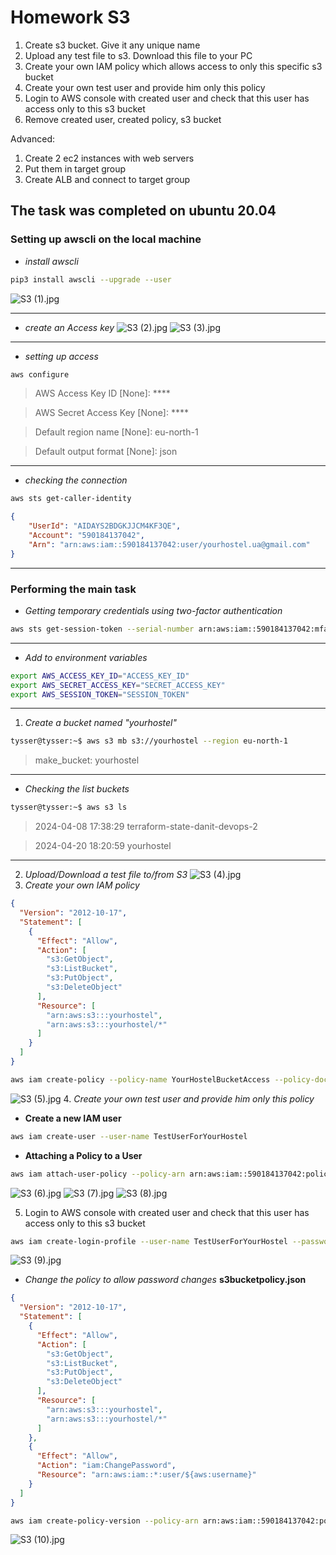 # Homework S3

1. Create s3 bucket. Give it any unique name
2. Upload any test file to s3. Download this file to your PC
3. Create your own IAM policy which allows access to only this specific s3 bucket
4. Create your own test user and provide him only this policy
5. Login to AWS console with created user and check that this user has access only to this s3 bucket
6. Remove created user, created policy, s3 bucket

Advanced:
1. Create 2 ec2 instances with web servers
2. Put them in target group
3. Create ALB and connect to target group

## The task was completed on ubuntu 20.04

### Setting up awscli on the local machine

* _install awscli_
```bash
pip3 install awscli --upgrade --user
```
![S3 (1).jpg](screenshots%2FS3%20%281%29.jpg)
***

* _create an Access key_
![S3 (2).jpg](screenshots%2FS3%20%282%29.jpg)
![S3 (3).jpg](screenshots%2FS3%20%283%29.jpg)
***

* _setting up access_
```bash
aws configure
```
> AWS Access Key ID [None]: ****

> AWS Secret Access Key [None]: ****

> Default region name [None]: eu-north-1

> Default output format [None]: json
***

* _checking the connection_

```bash
aws sts get-caller-identity
```
```json
{
    "UserId": "AIDAYS2BDGKJJCM4KF3QE",
    "Account": "590184137042",
    "Arn": "arn:aws:iam::590184137042:user/yourhostel.ua@gmail.com"
}
```
***

### Performing the main task
* _Getting temporary credentials using two-factor authentication_
```bash
aws sts get-session-token --serial-number arn:aws:iam::590184137042:mfa/redmi1 --token-code 572227 
```
***
* _Add to environment variables_
```bash
export AWS_ACCESS_KEY_ID="ACCESS_KEY_ID"
export AWS_SECRET_ACCESS_KEY="SECRET_ACCESS_KEY"
export AWS_SESSION_TOKEN="SESSION_TOKEN"
```
***
1.  _Сreate a bucket named "yourhostel"_
```bash
tysser@tysser:~$ aws s3 mb s3://yourhostel --region eu-north-1
```
> make_bucket: yourhostel
***
* _Checking the list buckets_
```bash
tysser@tysser:~$ aws s3 ls
```
> 2024-04-08 17:38:29 terraform-state-danit-devops-2
 
> 2024-04-20 18:20:59 yourhostel
***
2. _Upload/Download a test file to/from S3_
![S3 (4).jpg](screenshots%2FS3%20%284%29.jpg)
3. _Create your own IAM policy_
```json
{
  "Version": "2012-10-17",
  "Statement": [
    {
      "Effect": "Allow",
      "Action": [
        "s3:GetObject",
        "s3:ListBucket",
        "s3:PutObject",
        "s3:DeleteObject"
      ],
      "Resource": [
        "arn:aws:s3:::yourhostel",
        "arn:aws:s3:::yourhostel/*"
      ]
    }
  ]
}
```
```bash
aws iam create-policy --policy-name YourHostelBucketAccess --policy-document file://s3bucketpolicy.json
```
![S3 (5).jpg](screenshots%2FS3%20%285%29.jpg)
4. _Create your own test user and provide him only this policy_
* __Create a new IAM user__
```bash
aws iam create-user --user-name TestUserForYourHostel
```
* __Attaching a Policy to a User__
```bash
aws iam attach-user-policy --policy-arn arn:aws:iam::590184137042:policy/YourHostelBucketAccess --user-name TestUserForYourHostel
```
![S3 (6).jpg](screenshots%2FS3%20%286%29.jpg)
![S3 (7).jpg](screenshots%2FS3%20%287%29.jpg)
![S3 (8).jpg](screenshots%2FS3%20%288%29.jpg)

5. Login to AWS console with created user and check that this user has access only to this s3 bucket
```bash
aws iam create-login-profile --user-name TestUserForYourHostel --password iI52585654 --password-reset-required
```
![S3 (9).jpg](screenshots%2FS3%20%289%29.jpg)
* _Change the policy to allow password changes_ __s3bucketpolicy.json__
```json
{
  "Version": "2012-10-17",
  "Statement": [
    {
      "Effect": "Allow",
      "Action": [
        "s3:GetObject",
        "s3:ListBucket",
        "s3:PutObject",
        "s3:DeleteObject"
      ],
      "Resource": [
        "arn:aws:s3:::yourhostel",
        "arn:aws:s3:::yourhostel/*"
      ]
    },
    {
      "Effect": "Allow",
      "Action": "iam:ChangePassword",
      "Resource": "arn:aws:iam::*:user/${aws:username}"
    }
  ]
}

```
```bash
aws iam create-policy-version --policy-arn arn:aws:iam::590184137042:policy/YourHostelBucketAccess --policy-document file://s3bucketpolicy.json --set-as-default
```
![S3 (10).jpg](screenshots%2FS3%20%2810%29.jpg)